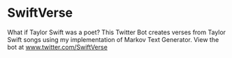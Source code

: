 # SwiftVerse
What if Taylor Swift was a poet? This Twitter Bot creates verses from Taylor Swift songs using my implementation of Markov Text Generator. View the bot at www.twitter.com/SwiftVerse
